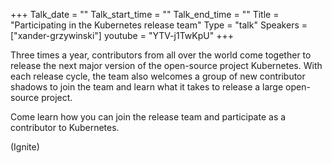+++
Talk_date = ""
Talk_start_time = ""
Talk_end_time = ""
Title = "Participating in the Kubernetes release team"
Type = "talk"
Speakers = ["xander-grzywinski"]
youtube = "YTV-j1TwKpU"
+++

Three times a year, contributors from all over the world come together to release the next major version of the open-source project Kubernetes. With each release cycle, the team also welcomes a group of new contributor shadows to join the team and learn what it takes to release a large open-source project.

Come learn how you can join the release team and participate as a contributor to Kubernetes.

(Ignite)
